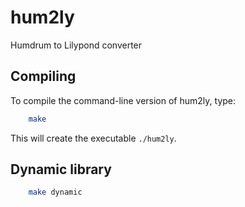 # hum2ly
Humdrum to Lilypond converter



## Compiling ##

To compile the command-line version of hum2ly, type:

```bash
	make
```

This will create the executable `./hum2ly`.

## Dynamic library ##

```bash
	make dynamic
```


